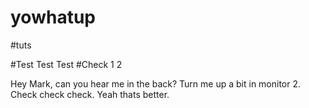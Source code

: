# yowhatup
#tuts


#Test Test Test
#Check 1 2


Hey Mark, can you hear me in the back? Turn me up a bit in monitor 2. Check check check. Yeah thats better.

